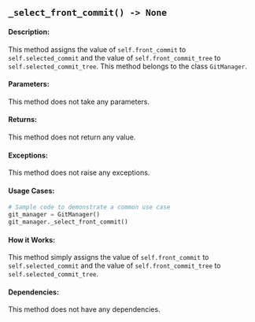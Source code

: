 ## `_select_front_commit() -> None`

#### Description:
This method assigns the value of `self.front_commit` to `self.selected_commit` and the value of `self.front_commit_tree` to `self.selected_commit_tree`. This method belongs to the class `GitManager`.

#### Parameters:
This method does not take any parameters.

#### Returns:
This method does not return any value.

#### Exceptions:
This method does not raise any exceptions.

#### Usage Cases:

```python
# Sample code to demonstrate a common use case
git_manager = GitManager()
git_manager._select_front_commit()
```

#### How it Works:
This method simply assigns the value of `self.front_commit` to `self.selected_commit` and the value of `self.front_commit_tree` to `self.selected_commit_tree`.

#### Dependencies:
This method does not have any dependencies.